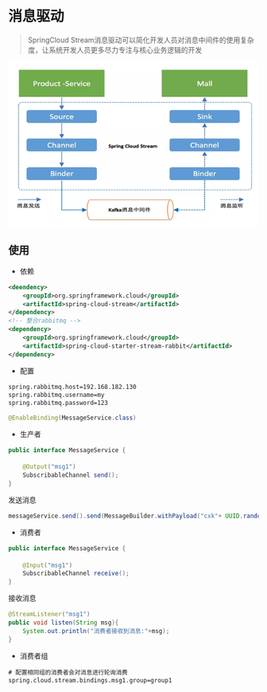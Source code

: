 # 消息驱动

>SpringCloud Stream消息驱动可以简化开发人员对消息中间件的使用复杂度，让系统开发人员更多尽力专注与核心业务逻辑的开发

![批注 2020-03-17 133449](/assets/批注%202020-03-17%20133449.png)

## 使用

- 依赖

```xml
<deendency>
	<groupId>org.springframework.cloud</groupId>
	<artifactId>spring-cloud-stream</artifactId>
</dependency>
<!-- 整合rabbitmq -->
<dependency>
	<groupId>org.springframework.cloud</groupId>
	<artifactId>spring-cloud-starter-stream-rabbit</artifactId>
</dependency>
```

- 配置

```properties
spring.rabbitmq.host=192.168.182.130
spring.rabbitmq.username=my
spring.rabbitmq.password=123
```

```java
@EnableBinding(MessageService.class)
```

- 生产者

```java
public interface MessageService {

    @Output("msg1")
    SubscribableChannel send();
}
```

发送消息

```java
messageService.send().send(MessageBuilder.withPayload("cxk"+ UUID.randomUUID()).build());
```

- 消费者

```java
public interface MessageService {

    @Input("msg1")
    SubscribableChannel receive();
}
```

接收消息

```java
@StreamListener("msg1")
public void listen(String msg){
    System.out.println("消费者接收到消息:"+msg);
}
```

- 消费者组

```properties
# 配置相同组的消费者会对消息进行轮询消费
spring.cloud.stream.bindings.msg1.group=group1
```